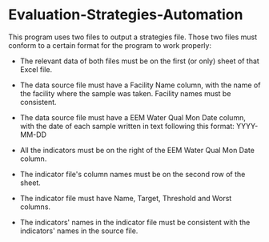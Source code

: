 # Evaluation-Strategies-Automation

This program uses two files to output a strategies file. Those two files must conform to a certain format for the program to work properly:

* The relevant data of both files must be on the first (or only) sheet of that Excel file.
* The data source file must have a Facility Name column, with the name of the facility where the sample was taken. Facility names must be consistent.
* The data source file must have a EEM Water Qual Mon Date column, with the date of each sample written in text following this format: YYYY-MM-DD
* All the indicators must be on the right of the EEM Water Qual Mon Date column.

* The indicator file's column names must be on the second row of the sheet.
* The indicator file must have Name, Target, Threshold and Worst columns.
* The indicators' names in the indicator file must be consistent with the indicators' names in the source file.
